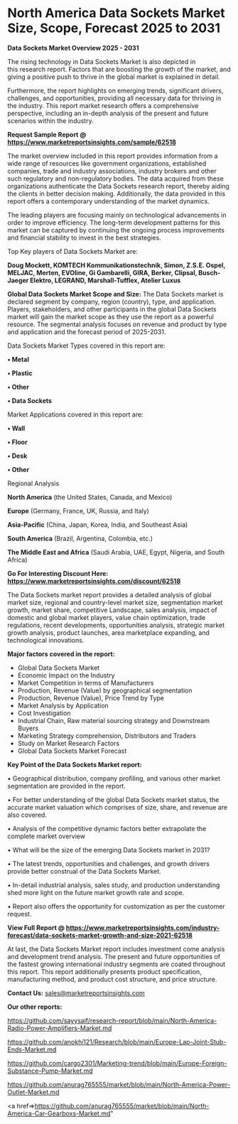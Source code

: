 # North America Data Sockets Market Size, Scope, Forecast 2025 to 2031

<Strong> Data Sockets Market Overview 2025 - 2031</strong>

The rising technology in Data Sockets Market is also depicted in this research report. Factors that are boosting the growth of the market, and giving a positive push to thrive in the global market is explained in detail.

Furthermore, the report highlights on emerging trends, significant drivers, challenges, and opportunities, providing all necessary data for thriving in the industry. This report market research offers a comprehensive perspective, including an in-depth analysis of the present and future scenarios within the industry.

<strong>Request Sample Report @ <a href=https://www.marketreportsinsights.com/sample/62518>https://www.marketreportsinsights.com/sample/62518</a></strong>

The market overview included in this report provides information from a wide range of resources like government organizations, established companies, trade and industry associations, industry brokers and other such regulatory and non-regulatory bodies. The data acquired from these organizations authenticate the Data Sockets research report, thereby aiding the clients in better decision making. Additionally, the data provided in this report offers a contemporary understanding of the market dynamics.

The leading players are focusing mainly on technological advancements in order to improve efficiency. The long-term development patterns for this market can be captured by continuing the ongoing process improvements and financial stability to invest in the best strategies.

Top Key players of Data Sockets Market are:

<strong>Doug Mockett, KOMTECH Kommunikationstechnik, Simon, Z.S.E. Ospel, MELJAC, Merten, EVOline, Gi Gambarelli, GIRA, Berker, Clipsal, Busch-Jaeger Elektro, LEGRAND, Marshall-Tufflex, Atelier Luxus</strong>

<strong><b>Global Data Sockets Market Scope and Size:</b></strong>
The Data Sockets market is declared segment by company, region (country), type, and application. Players, stakeholders, and other participants in the global Data Sockets market will gain the market scope as they use the report as a powerful resource. The segmental analysis focuses on revenue and product by type and application and the forecast period of 2025-2031.

Data Sockets Market Types covered in this report are:

<strong>• Metal

• Plastic

• Other

• Data Sockets</strong>

Market Applications covered in this report are:

<strong>• Wall

• Floor

• Desk

• Other</strong> 

Regional Analysis

<strong>North America</strong> (the United States, Canada, and Mexico)

<strong>Europe</strong> (Germany, France, UK, Russia, and Italy)

<strong>Asia-Pacific</strong> (China, Japan, Korea, India, and Southeast Asia)

<strong>South America</strong> (Brazil, Argentina, Colombia, etc.)

<strong>The Middle East and Africa</strong> (Saudi Arabia, UAE, Egypt, Nigeria, and South Africa)

<strong>Go For Interesting Discount Here: <a href=https://www.marketreportsinsights.com/discount/62518>https://www.marketreportsinsights.com/discount/62518</a></strong>

The Data Sockets market report provides a detailed analysis of global market size, regional and country-level market size, segmentation market growth, market share, competitive Landscape, sales analysis, impact of domestic and global market players, value chain optimization, trade regulations, recent developments, opportunities analysis, strategic market growth analysis, product launches, area marketplace expanding, and technological innovations.

<strong><b>Major factors covered in the report:</b></strong>
<ul>
  <li>Global Data Sockets Market </li>
  <li>Economic Impact on the Industry</li>
  <li>Market Competition in terms of Manufacturers</li>
  <li>Production, Revenue (Value) by geographical segmentation</li>
  <li>Production, Revenue (Value), Price Trend by Type</li>
  <li>Market Analysis by Application</li>
  <li>Cost Investigation</li>
  <li>Industrial Chain, Raw material sourcing strategy and Downstream Buyers</li>
  <li>Marketing Strategy comprehension, Distributors and Traders</li>
  <li>Study on Market Research Factors</li>
  <li>Global Data Sockets Market Forecast</li>
</ul>

<strong><b>Key Point of the Data Sockets Market report:</b></strong>

• Geographical distribution, company profiling, and various other market segmentation are provided in the report.

• For better understanding of the global Data Sockets market status, the accurate market valuation which comprises of size, share, and revenue are also covered.

• Analysis of the competitive dynamic factors better extrapolate the complete market overview

• What will be the size of the emerging Data Sockets market in 2031?

• The latest trends, opportunities and challenges, and growth drivers provide better construal of the Data Sockets Market.

• In-detail industrial analysis, sales study, and production understanding shed more light on the future market growth rate and scope.

• Report also offers the opportunity for customization as per the customer request.

<strong><b>View Full Report @ <a href=https://www.marketreportsinsights.com/industry-forecast/data-sockets-market-growth-and-size-2021-62518>https://www.marketreportsinsights.com/industry-forecast/data-sockets-market-growth-and-size-2021-62518</a></b></strong>


At last, the Data Sockets Market report includes investment come analysis and development trend analysis. The present and future opportunities of the fastest growing international industry segments are coated throughout this report. This report additionally presents product specification, manufacturing method, and product cost structure, and price structure.

<strong>Contact Us:</strong>
sales@marketreportsinsights.com

<strong>Our other reports:</strong>

<a href=https://github.com/sayysaif/research-report/blob/main/North-America-Radio-Power-Amplifiers-Market.md>https://github.com/sayysaif/research-report/blob/main/North-America-Radio-Power-Amplifiers-Market.md</a>

<a href=https://github.com/anokhi121/Research/blob/main/Europe-Lap-Joint-Stub-Ends-Market.md>https://github.com/anokhi121/Research/blob/main/Europe-Lap-Joint-Stub-Ends-Market.md</a>

<a href=https://github.com/cargo2301/Marketing-trend/blob/main/Europe-Foreign-Substance-Pump-Market.md>https://github.com/cargo2301/Marketing-trend/blob/main/Europe-Foreign-Substance-Pump-Market.md</a>

<a href=https://github.com/anurag765555/market/blob/main/North-America-Power-Outlet-Market.md>https://github.com/anurag765555/market/blob/main/North-America-Power-Outlet-Market.md</a>

<a href=>https://github.com/anurag765555/market/blob/main/North-America-Car-Gearboxs-Market.md</a>"
